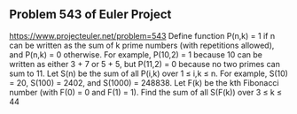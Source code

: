 ## Problem 543 of Euler Project 
https://www.projecteuler.net/problem=543
Define function P(n,k) = 1 if n can be written as the sum of k prime numbers (with repetitions allowed), and P(n,k) = 0 otherwise.
For example, P(10,2) = 1 because 10 can be written as either 3 + 7 or 5 + 5, but P(11,2) = 0 because no two primes can sum to 11.
Let S(n) be the sum of all P(i,k) over 1 ≤ i,k ≤ n.
For example, S(10) = 20, S(100) = 2402, and S(1000) = 248838.
Let F(k) be the kth Fibonacci number (with F(0) = 0 and F(1) = 1).
Find the sum of all S(F(k)) over 3 ≤ k ≤ 44